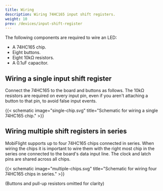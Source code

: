 ```yaml
---
title: Wiring
description: Wiring 74HC165 input shift registers.
weight: 10
prev: /devices/input-shift-register
---
```


The following components are required to wire an LED:

- A 74HC165 chip.
- Eight buttons.
- Eight 10kΩ resistors.
- A 0.1uF capacitor.

## Wiring a single input shift register

Connect the 74HC165 to the board and buttons as follows. The 10kΩ resistors are required on every input pin, even if you aren't attaching a button to that pin, to avoid false input events.

{{< schematic image="single-chip.svg" title="Schematic for wiring a single 74HC165 chip." >}}

## Wiring multiple shift registers in series

MobiFlight supports up to four 74HC165 chips connected in series. When wiring the chips it is important to wire them with the right most chip in the series one connected to the board's data input line. The clock and latch pins are shared across all chips.

{{< schematic image="multiple-chips.svg" title="Schematic for wiring four  74HC165 chips in series." >}}

(Buttons and pull-up resistors omitted for clarity)
